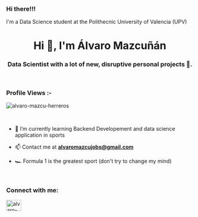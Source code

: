 ### Hi there!!!

I'm a Data Science student at the Polithecnic University of Valencia (UPV)

<h1 align="center">Hi 👋, I'm Álvaro Mazcuñán</h1>
<h3 align="center">Data Scientist with a lot of new, disruptive personal projects 🌟.</h3>

<br>

<p align="right"> <h3>Profile Views :-</h3> <img src="https://komarev.com/ghpvc/?username=alvaro-mazcu-herreros&label=Profile%20views&color=0e75b6&style=flat"
    alt="alvaro-mazcu-herreros" /> 
  </p>

<br>

- 🌱 I’m currently learning Backend Developement and data science application in sports

- 📫 Contact me at **alvaromazcujobs@gmail.com**

- 🏎 Formula 1 is the greatest sport (don't try to change my mind)

<br>

<h3 align="left">Connect with me:</h3>
<p align="left">
  <a href="https://linkedin.com/in/alvaro-mazcu-herreros" target="blank"><img align="center"
      src="https://raw.githubusercontent.com/rahuldkjain/github-profile-readme-generator/master/src/images/icons/Social/linked-in-alt.svg"
      alt="alvaro-mazcu-herreros" height="30" width="40" /></a>
</p>
<!--
<br>

<h3 align="left">Languages and Tools:</h3>
<p align="left"> <a href="https://www.mysql.com/" target="_blank" rel="noreferrer"> <img
      src="https://raw.githubusercontent.com/devicons/devicon/master/icons/mysql/mysql-original-wordmark.svg"
      alt="mysql" width="40" height="40" /> </a> <a href="https://pandas.pydata.org/" target="_blank" rel="noreferrer">
    <img
      src="https://raw.githubusercontent.com/devicons/devicon/2ae2a900d2f041da66e950e4d48052658d850630/icons/pandas/pandas-original.svg"
      alt="pandas" width="40" height="40" /> </a> <a href="https://www.photoshop.com/en" target="_blank"
    rel="noreferrer"> <img
      src="https://raw.githubusercontent.com/devicons/devicon/master/icons/photoshop/photoshop-line.svg" alt="photoshop"
      width="40" height="40" /> </a> <a href="https://www.python.org" target="_blank" rel="noreferrer"> <img
      src="https://raw.githubusercontent.com/devicons/devicon/master/icons/python/python-original.svg" alt="python"
      width="40" height="40" /> </a> </p>

<br>

<h3>Statistical Data :-</h3>
<p><img align="center"
    src="https://github-readme-stats.vercel.app/api/top-langs?username=adam-pw&show_icons=true&locale=en&layout=compact"
    alt="adam-pw" /></p>

<br>

<p>&nbsp;<img align="center" src="https://github-readme-stats.vercel.app/api?username=alvaro-mazcu-herreros&show_icons=true&locale=en"
    alt="alvaro-mazcu-herreros" /></p>

<br>

<p><img align="center" src="https://github-readme-streak-stats.herokuapp.com/?user=alvaro-mazcu-herreros&" alt="alvaro-mazcu-herreros" /></p>

<br>
<h3>Trophies :-</h3>
<p align="left"> <a href="https://github.com/ryo-ma/github-profile-trophy"><img
      src="https://github-profile-trophy.vercel.app/?username=alvaro-mazcu-herreros" alt="alvaro-mazcu-herreros" /></a> </p>

<p align="left"> <a href="https://twitter.com/" target="blank"><img
      src="https://img.shields.io/twitter/follow/?logo=twitter&style=for-the-badge" alt="" /></a> </p>
      
<!--
**alvaro-mazcu-herreros/alvaro-mazcu-herreros** is a ✨ _special_ ✨ repository because its `README.md` (this file) appears on your GitHub profile.

Here are some ideas to get you started:

- 🔭 I’m currently working on ...
- 🌱 I’m currently learning ...
- 👯 I’m looking to collaborate on ...
- 🤔 I’m looking for help with ...
- 💬 Ask me about ...
- 📫 How to reach me: ...
- 😄 Pronouns: ...
- ⚡ Fun fact: ...
-->
